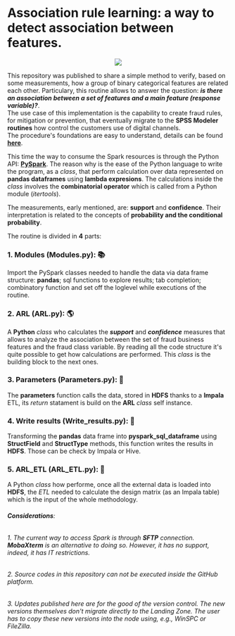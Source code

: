 # Association rule learning: a way to detect association between features.
<p align="center"><img src = "https://upload.wikimedia.org/wikipedia/commons/c/c3/Python-logo-notext.svg">
  
This repository was published to share a simple method to verify, based on some measurements, how a group of binary categorical features are related each other. Particulary, this routine allows to answer the question: **_is there an association between a set of features and a main feature (response variable)?_**.\
The use case of this implementation is the capability to create fraud rules, for mitigation or prevention, that eventually migrate to the **SPSS Modeler routines** how control the customers use of digital channels.\
The procedure's foundations are easy to understand, details can be found [**here**](https://en.wikipedia.org/wiki/Association_rule_learning).

This time the way to consume the Spark resources is through the Python API: [**PySpark**](http://spark.apache.org/docs/2.2.0/api/python/index.html). The reason why is the ease of the Python language to write the program, as a _class_, that perform calculation over data represented on **pandas dataframes** using **lambda expresions**. The calculations inside the _class_ involves the **combinatorial operator** which is called from a Python module (_itertools_).

The measurements, early mentioned, are: **support** and **confidence**. Their interpretation is related to the concepts of **probability and the conditional probability**.

The routine is divided in **4** parts:

### 1. Modules (Modules.py): :books:
Import the PySpark classes needed to handle the data via data frame structure: **pandas**; sql functions to explore results; tab completion; combinatory function and set off the loglevel while executions of the routine.

### 2. ARL (ARL.py): :earth_americas:
A **Python** _class_ who calculates the **_support_** and **_confidence_** measures that allows to analyze the association between the set of fraud business features and the fraud class variable. By reading all the code structure it's quite possible to get how calculations are performed. This _class_ is the building block to the next ones.

### 3. Parameters (Parameters.py): :floppy_disk:
The **parameters** function calls the data, stored in **HDFS** thanks to a **Impala** ETL, its _return_ statament is build on the **ARL** _class_ self instance.

### 4. Write results (Write_results.py): :pencil:
Transforming the **pandas** data frame into **pyspark_sql_dataframe** using **StructField** and **StructType** methods, this function writes the results in **HDFS**. Those can be check by Impala or Hive.

### 5. ARL_ETL (ARL_ETL.py): :tractor:
A Python _class_ how performe, once all the external data is loaded into **HDFS**, the _ETL_ needed to calculate the design matrix (as an Impala table) which is the input of the whole methodology.

######  **_Considerations_**:
###### 1. The current way to access Spark is through **_SFTP_** connection. **MobaXterm** is an alternative to doing so. However, it has no support, indeed, it has IT restrictions.
###### 2. Source codes in this repository can not be executed inside the GitHub platform.
###### 3. Updates published here are for the good of the version control. The new versions themselves don't migrate directly to the Landing Zone. The user has to copy these new versions into the node using, e.g., WinSPC or FileZilla.
